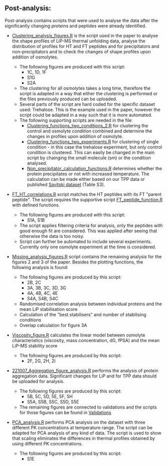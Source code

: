 Post-analysis:
  -

Post-analysis contains scripts that were used to analyse the data after the significantly changing proteins and peptides were already identified.

- [Clustering_analysis_figures.R](https://github.com/MoniPepelnjak/Thermal_unfolding/blob/master/Post-analysis/Clustering_analysis_figures.R) is the script used in the paper to analyse the shape profiles of LiP-MS thermal unfolding data, analyse the distribution of profiles for HT and FT peptides and for precipitators and non-precipitators and to check the changes of shape profiles upon addition of osmolytes. 
  - The following figures are produced with this script:
    - 1C, 1D, 1F
    - S1G
    - S2A
  - The clustering for all osmolytes takes a long time, therefore the script is adapted in a way that either the clustering is performed or the files previously produced can be uploaded.
  - Several parts of the script are hard coded for the specific dataset used: Trehalose. This is the example used in the paper, however the script could be adapted in a way such that it is more automated.
  - The following supporting scripts are needed in the file:
    - [Clustering_functions_two_conditions_2.R](https://github.com/MoniPepelnjak/Thermal_unfolding/blob/master/Post-analysis/Supportive_functions/Clustering_functions_two_conditions_2.R) for clustering the control and osmolyte condition combined and determine the changes in profiles upon addition of osmolyte.
    - [Clustering_functions_two_experiments.R](https://github.com/MoniPepelnjak/Thermal_unfolding/blob/master/Post-analysis/Supportive_functions/Clustering_functions_two_experiments.R) for clustering of single condition - in this case the trehalose experiment, but only control condition is clustered. This can easily be changed in the main script by chainging the small molecule (sm) or the condition analysed.
    - [Non_precipitator_calculation_functions.R](https://github.com/MoniPepelnjak/Thermal_unfolding/tree/master/Post-analysis/Supportive_functions) determines whether the protein precipitates or not with increased temperature. The calculation can be made either based on our TPP data or published [Savitski dataset](https://pubmed.ncbi.nlm.nih.gov/29980614/) (Table S3).

- [FT_HT_correlations.R](https://github.com/MoniPepelnjak/Thermal_unfolding/blob/master/Post-analysis/FT_HT_correlations.R) script matches the HT peptides with its FT "parent peptide". The script requires the supportive script [FT_peptide_function.R](https://github.com/MoniPepelnjak/Thermal_unfolding/blob/master/Post-analysis/Supportive_functions/FT_peptide_function.R) with defined functions. 
  - The following figures are produced with this script:
    - S1A, S1B
  - The script applies filtering criteria for analysis, only the peptides with good enough fit are considered. This was applied after seeing that otherwise the data is too noisy. 
  - Script can further be automated to include several experiments. Currently only one osmolyte experiment at the time is considered.
  
- [Missing_analysis_figures.R](https://github.com/MoniPepelnjak/Thermal_unfolding/blob/master/Post-analysis/Missing_analysis_figures.R) script contains the remaining analysis for the figures 2 and 3 of the paper. Besides the plotting functions, the following analysis is found:
  - The following figures are produced by this script:
    - 2B, 2C
    - 3A, 3B, 3C, 3D, 3G
    - 4A, 4B, 4C, 4E
    - S4A, S4B, S4C
  - Randomised correlation analysis between individual proteins and the mean LiP stabilisation score
  - Calculation of the "best stabilisers" and number of stabilising conditions
  - Overlap calculation for figure 3A
 
- [Viscosity_figure.R](https://github.com/MoniPepelnjak/Thermal_unfolding/blob/master/Post-analysis/Viscosity_figure.R) calculates the linear model between osmolyte characteristics (viscosity, mass concentration, dG, fPSA) and the mean LiP-MS stability score
  - The following figures are produced by this script:
    - 2F, 2G, 2H, 2I
  
- [221007_Aggregation_figure_analysis.R](https://github.com/MoniPepelnjak/Thermal_unfolding/blob/master/Post-analysis/221007_Aggregation_figure_analysis.R) performs the analysis of protein aggregation data. Significant changes for LiP and for TPP data should be uploaded for analysis.
  - The following figures are produced by this script:
    - 5B, 5C, 5D, 5E, 5F, 5H
    - S5A, S5B, S5C, S5D, S5E
  - The remaining figures are connected to validations and the scripts for those figures can be found in [Validations](https://github.com/MoniPepelnjak/Thermal_unfolding/tree/master/Validations)

- [PCA_analysis.R](https://github.com/MoniPepelnjak/Thermal_unfolding/blob/master/Post-analysis/PCA_analysis.R) performs PCA analysis on the dataset with three different PK concentrations at temperature range. The script can be adapted for PCA analysis of any kind of data. The script is used to show that scaling eliminates the differences in thermal profiles obtained by using different PK concentrations.
  - The following figures are produced by this script:
    - S1E
